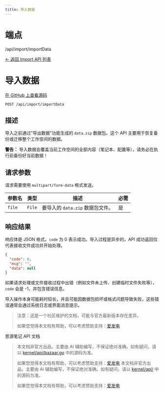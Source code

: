 ```yaml
---
title: 导入数据
---
```

# 端点

/api/import/importData

[← 返回 Import API 列表](../pages/import.html)

# 导入数据

[在 GitHub 上查看源码](https://github.com/siyuan-note/siyuan/blob/master/kernel/api/import.go#L101)

`POST /api/import/importData`

## 描述

导入之前通过"导出数据"功能生成的 `data.zip` 数据包。这个 API 主要用于恢复备份或迁移整个工作空间的数据。

**警告：** 导入数据会覆盖当前工作空间的全部内容（笔记本、配置等），请务必在执行前备份好当前数据！

## 请求参数

请求需要使用 `multipart/form-data` 格式发送。

| 参数名 | 类型 | 描述 | 必需 |
| --- | --- | --- | --- |
| `file` | `File` | 要导入的 `data.zip` 数据包文件。 | 是 |

## 响应结果

响应体是 JSON 格式。`code` 为 0 表示成功。导入过程是异步的，API 成功返回仅代表接收文件成功并开始处理。

```json
{
  "code": 0,
  "msg": "",
  "data": null
}
```

如果请求处理或文件接收过程中出错（例如文件未上传、创建临时文件失败等），`code` 会是 -1，并包含错误信息。

导入操作本身可能耗时较长，并且可能因数据包损坏或格式问题导致失败，这些错误通常会通过系统日志或界面消息提示。

> 注意：这是一个社区维护的文档，可能与官方最新版本存在差异。
> 
> 如果您觉得本文档有帮助，可以考虑赞助支持：[爱发电](https://afdian.com/a/leolee9086?tab=feed)

思源笔记 API 文档
> 本文档非官方出品，主要由 AI 辅助编写，不保证绝对准确。如有疑问，请以 [kernel/api/bazaar.go](https://github.com/siyuan-note/siyuan/blob/master/kernel/api/bazaar.go) 中的源码为准。
> 
> 如果您觉得本文档有帮助，可以考虑赞助支持：[爱发电](https://afdian.com/a/leolee9086?tab=feed)
> 本文档非官方出品，主要由 AI 辅助编写，不保证绝对准确。如有疑问，请以 [kernel/api/](https://github.com/siyuan-note/siyuan/blob/master/kernel/api/) 中的源码为准。
> 
> 如果您觉得本文档有帮助，可以考虑赞助支持：[爱发电](https://afdian.com/a/leolee9086?tab=feed)
